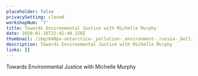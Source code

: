 ```yaml
---
placeholder: false
privacySetting: closed
workshopNum: '7'
title: Towards Environmental Justice with Michelle Murphy
date: 2020-01-16T22:41:40.150Z
thumbnail: /img/640px-antarctica-_pollution-_environment-_russia-_bellingshausen_4.jpg
description: Towards Environmental Justice with Michelle Murphy
links: []
---
```

Towards Environmental Justice with Michelle Murphy
